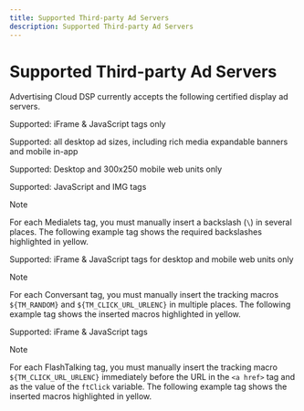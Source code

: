 ```yaml
---
title: Supported Third-party Ad Servers
description: Supported Third-party Ad Servers
---
```


# Supported Third-party Ad Servers

Advertising Cloud DSP currently accepts the following certified display ad servers.

<!--
![DFA](/help/dsp/assets/dfa.jpg)
-->

Supported: iFrame & JavaScript tags only

<!--
![0_jivoxlogosmall](/help/dsp/assets/0-jivoxlogosmall.gif)
-->

Supported: all desktop ad sizes, including rich media expandable banners and mobile in-app

<!--
![Sizmek](/help/dsp/assets/sizmek-300x300.png)
-->

Supported: Desktop and 300x250 mobile web units only

<!--
![medialets](/help/dsp/assets/medialets-150x135.png)
-->

Supported: JavaScript and IMG tags

>[!NOTE]
>
>For each Medialets tag, you must manually insert a backslash (`\`) in several places. The following example tag shows the required backslashes highlighted in yellow. 

<!--
![Example tag for Medialets](/help/dsp/assets/medailets_example_tag.png)
-->

<!-- Replace screen shot image with code block with appropriate highlighting once code highlighting is available. -->

<!--

```
<pre><<script type="text/javascript">  (function(s,n,u,o,i){ for(i in o)o.hasOwnProperty(i)&&(u+='&'+i+'='+encodeURIComponent(o[i]));document.write('<script src= <span style="background-color: yellow;"><strong>\</strong></span>"'+(location.protocol=='https:'?s+u:n+u+decodeURI('<span style="background-color: yellow;"><strong>\</strong></span>" onerror=<span style="background-color: yellow;"><strong>\</strong></span>"document.write(%27<script src=%5c%27')+s+u+decodeURI('%5c%27><%27+%27/script>%27)'))+'<span style="background-color: yellow;"><strong>\</strong></span>"><'+'/script>'); }('https://s-cdn-tag.medialytics.com','https://tag.medialytics.com','/tag?format=dw',{ tagID: "sb376d0055b3a4e13aeeebe43a957157d", click: "${TM_CLICK_URL}$$_DESTINATION_URL_$$", ls: true, imppx: "" })); </script> <noscript> <a target="_blank" href="https://clk.medialytics.com/href?0.type=i&0.key=MMAdClickthrough&tagID=sb376d0055b3a4e13aeeebe43a957157d&impunique=${TM_RANDOM}"> <img src="https://c.medialytics.com /creative?type=s&tagID=sb376d0055b3a4e13aeeebe43a957157d&impunique=${TM_RANDOM}" width="300" height="250"/> </a> </noscript></pre>
```

-->

<!--
![conversant](/help/dsp/assets/conversant.png)
-->

Supported: iFrame & JavaScript tags for desktop and mobile web units only

>[!NOTE]
>
>For each Conversant tag, you must manually insert the tracking macros `${TM_RANDOM}` and `${TM_CLICK_URL_URLENC}` in multiple places. The following example tag shows the inserted macros highlighted in yellow. 

<!--
![Example tag for Conversant](/help/dsp/assets/conversant_example_tag.png)
-->

<!-- Replace screen shot image with code block with appropriate highlighting once code highlighting is available. -->

<!--

```
<pre><iframe src="https://<a href="https://altfarm.mediaplex.com/ad/fm/18630-145298-44091-1?mpt=" target="_blank">altfarm.mediaplex.<wbr>com/ad/fm/18630-145298-44091-<wbr>1?mpt=</a><span style="background-color: yellow;">${TM_RANDOM}</span>&mpvc=<span style="background-color: yellow;">${TM_<wbr>CLICK_URL_URLENC}</span>" width=300 height=250 marginwidth=0 marginheight=0 hspace=0 vspace=0 frameborder=0 scrolling=no bordercolor="#000000">
<br><script type="text/javascript" src="https://<a href="https://altfarm.mediaplex.com/ad/!js/18630-145298-44091-1?mpt=$%7BTM_RANDOM%7D&mpvc=" target="_blank">altfarm.mediaplex.<wbr>com/ad/!js/18630-145298-44091-<wbr>1?mpt=${TM_RANDOM}&mpvc=</a><span style="background-color: yellow;">${TM_<wbr>CLICK_URL_URLENC}</span>">
<br></script>
<br><noscript>
<br><a href="<span style="background-color: yellow;">${TM_CLICK_URL_URLENC}</span>ht<wbr>tp://<a href="https://altfarm.mediaplex.com/ad/nc/18630-145298-44091-1?mpt=" target="_blank">altfarm.mediaplex.com/ad/<wbr>nc/18630-145298-44091-1?mpt=</a><span style="background-color: yellow;">${<wbr>TM_RANDOM}</span>">
<br><img src="https://<a href="https://altfarm.mediaplex.com/ad/nb/18630-145298-44091-1?mpt=" target="_blank">altfarm.mediaplex.<wbr>com/ad/nb/18630-145298-44091-<wbr>1?mpt=</a><span style="background-color: yellow;">${<wbr>TM_RANDOM}</span>"alt="Click Here" border="0">
<br></a>
<br></noscript>
<br></iframe></pre>
```

-->

<!--
![flashtalking-logo1](/help/dsp/assets/flashtalking-logo1.jpg)
-->

Supported: iFrame & JavaScript tags

>[!NOTE]
>
>For each FlashTalking tag, you must manually insert the tracking macro `${TM_CLICK_URL_URLENC}` immediately before the URL in the `<a href>` tag and as the value of the `ftClick` variable. The following example tag shows the inserted macros highlighted in yellow.

<!--
![Example tag for FlashTalking](/help/dsp/assets/flashtalking_example_tag_snippet.png)
-->

<!-- Replace screen shot image with code block with appropriate highligting once code highlighting is available. -->
<!-- 

```
<noscript> 
<a href="${TM_CLICK_URL_URLENC}[http://servedby.flashtalking.com/click/8/57258;1799696;0;209;0/?ft_width=300&ft_height=250&url=9678632](https://servedby.flashtalking.com/click/8/57258;1799696;0;209;0/?ft_width=300&ft_height=250&url=9678632)" target="_blank"> 
<img border="0" src=" [https://servedby.flashtalking.com/imp/8/57258;1799696;205;gif;Tubemogul;300x250HTML5StandardwClickExtension/](https://servedby.flashtalking.com/imp/8/57258;1799696;205;gif;Tubemogul;300x250HTML5StandardwClickExtension/)?"></a> 
</noscript> 
<script language="Javascript1.1" type="text/javascript"> 
var ftClick = "${TM_CLICK_URL_URLENC}";
var ftExpTrack_1799696 = ""; 
var ftX = ""; 
var ftY = ""; 
var ftZ = ""; 
var ftOBA = 1; 
var ftContent = ""; 
var ftCustom = ""; 
var ftSection = " ${TM_SITE_ID_NUM}"; 
var ftID = function(){for(var e=["${USER_ID}"],a=e.length,r="";a--;)if(e[a]&&!RegExp("[^a-z0-9q-]".replace(/q/g,decodeURIComponent("%5"+"C")),"i").test(e[a])){r=e[a];break}return r}();; 
var ft300x250_OOBclickTrack = ""; 
var ftRandom = Math.random()&#42;1000000; 
var ftBuildTag1 = "<scr"; 
var ftBuildTag2 = "</"; 
var ftClick_1799696 = ftClick; 
if(typeof(ft_referrer)=="undefined"){var ft_referrer=(function(){var r="";if(window==top){r=window.location.href;}else{try{r=window.parent.location.href;}catch(e){}r=(r)?r:document.referrer;}while(encodeURIComponent(r).length>1000){r=r.substring(0,r.length-1);}return r;}());} 
var ftDomain = (window==top)?"":(function(){var d=document.referrer,h=(d)?d.match("(?::q/q/)+([qw-]+(q.[qw-]+)+)(q/)?".replace(/q/g,decodeURIComponent("%"+"5C")))[1]:"";return (h&&h!=location.host)?"&ft_ifb=1&ft_domain="+ encodeURIComponent(h):"";}()); 
var ftTag = ftBuildTag1 + 'ipt language="javascript1.1" type="text/javascript" '; 
ftTag += 'src=" [https://servedby.flashtalking.com/imp/8/57258;1799696;201;js;Tubemogul;300x250HTML5StandardwClickExtension/?ftx='+ftX+'&fty='+ftY+'&ftadz='+ftZ+'&ftscw='+ftContent+'&ft_custom='+ftCustom+'&ft_section='+ftSection+'&ft_id='+ftID+'&ftOBA='+ftOBA+ftDomain+'&ft_referrer='+encodeURIComponent(ft_referrer)+'&cachebuster='+ftRandom+](https://servedby.flashtalking.com/imp/8/57258;1799696;201;js;Tubemogul;300x250HTML5StandardwClickExtension/?ftx=%27+ftX+%27&fty=%27+ftY+%27&ftadz=%27+ftZ+%27&ftscw=%27+ftContent+%27&ft_custom=%27+ftCustom+%27&ft_section=%27+ftSection+%27&ft_id=%27+ftID+%27&ftOBA=%27+ftOBA+ftDomain+%27&ft_referrer=%27+encodeURIComponent(ft_referrer)+%27&cachebuster=%27+ftRandom+)'" id="ftscript_300x250" name="ftscript_300x250"'; 
ftTag += '>' + ftBuildTag2 + 'script>'; 
document.write(ftTag); 
</script>
```

-->
